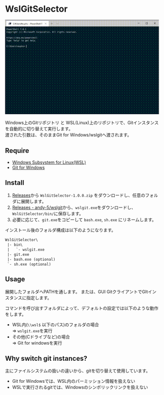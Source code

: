 
# WslGitSelector

![demo](docs/images/demo.gif)  

Windows上のGitリポジトリ と WSL(Linux)上のリポジトリで、Gitインスタンスを自動的に切り替えて実行します。  
渡された引数は、そのままGit for Windows/wslgitへ渡されます。

## Require

* [Windows Subsystem for Linux(WSL)](https://docs.microsoft.com/ja-jp/windows/wsl/install-win10)
* [Git for Windows](https://gitforwindows.org/)

## Install

1. [Releases](releases/latest)から `WslGitSelector-1.0.0.zip` をダウンロードし、任意のフォルダに展開します。  
1. [Releases - andy-5/wslgit](https://github.com/andy-5/wslgit/releases)から、`wslgit.exe`をダウンロードし、`WslGitSelector/bin/`に保存します。  
1. 必要に応じて、`git.exe`をコピーして `bash.exe`, `sh.exe` にリネームします。

インストール後のフォルダ構成は以下のようになります。

```
WslGitSelector\
 |- bin\
 |   `- wslgit.exe
 |- git.exe
 |- bash.exe (optional)
 `- sh.exe (optional)
```

## Usage

展開したフォルダへPATHを通します。
または、GUI GitクライアントでGItインスタンスに指定します。

コマンドを呼び出すフォルダによって、デフォルトの設定では以下のような動作をします。

* WSL内(`\\wsl$` 以下のパス)のフォルダの場合  
	=> `wslgit.exe`を実行  
* その他(Cドライブなど)の場合  
	=> Git for windowsを実行

## Why switch git instances?

主にファイルシステムの扱いの違いから、gitを切り替えて使用しています。  

* Git for Windowsでは、WSL内のパーミッション情報を扱えない  
* WSLで実行されるgitでは、Windowsのシンボリックリンクを扱えない  
